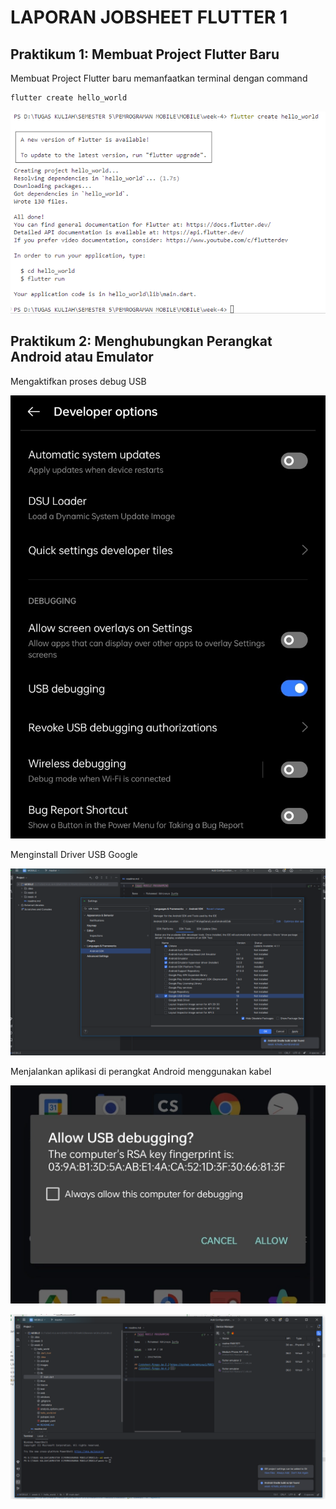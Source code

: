 # LAPORAN JOBSHEET FLUTTER 1

## Praktikum 1: Membuat Project Flutter Baru

Membuat Project Flutter baru memanfaatkan terminal dengan command 
```bash
flutter create hello_world
```
![tampilan](images/01.png)

## Praktikum 2: Menghubungkan Perangkat Android atau Emulator

Mengaktifkan proses debug USB

![tampilan](images/02.png)

Menginstall Driver USB Google

![tampilan](images/03.png)

Menjalankan aplikasi di perangkat Android menggunakan kabel

![tampilan](images/04.png)

![tampilan](images/05.png)